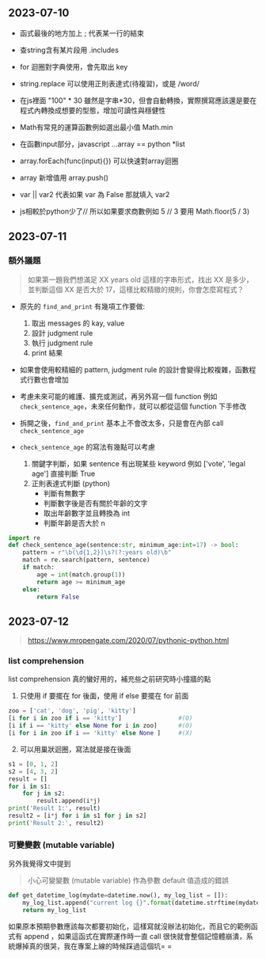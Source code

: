 ## 2023-07-10
- 函式最後的地方加上 ; 代表某一行的結束

- 查string含有某片段用 .includes

- for 迴圈對字典使用，會先取出 key

- string.replace 可以使用正則表達式(待複習)，或是 /word/

- 在js裡面 "100" * 30 雖然是字串*30，但會自動轉換，實際撰寫應該還是要在程式內轉換成想要的型態，增加可讀性與穩健性

- Math有常見的運算函數例如選出最小值 Math.min

- 在函數input部分，javascript ...array == python *list

- array.forEach(func(input){}) 可以快速對array迴圈

- array 新增值用 array.push()

- var || var2 代表如果 var 為 False 那就填入 var2

- js相較於python少了// 所以如果要求商數例如 5 // 3 要用 Math.floor(5 / 3)

## 2023-07-11
### 額外議題
> 如果第一題我們想滿足 XX years old 這樣的字串形式，找出 XX 是多少，並判斷這個 XX 是否大於 17，這樣比較精緻的規則，你會怎麼寫程式？
* 原先的 `find_and_print` 有幾項工作要做:
    1. 取出 messages 的 kay, value
    2. 設計 judgment rule
    3. 執行 judgment rule
    4. print 結果

* 如果會使用較精細的 pattern, judgment rule 的設計會變得比較複雜，函數程式行數也會增加
* 考慮未來可能的維護、擴充或測試，再另外寫一個 function 例如 `check_sentence_age`，未來任何動作，就可以都從這個 function 下手修改
* 拆開之後，`find_and_print` 基本上不會改太多，只是會在內部 call `check_sentence_age`
* `check_sentence_age` 的寫法有幾點可以考慮
    1. 關鍵字判斷，如果 sentence 有出現某些 keyword 例如 ['vote', 'legal age'] 直接判斷 True
    2. 正則表達式判斷 (python)
        * 判斷有無數字
        * 判斷數字後是否有關於年齡的文字
        * 取出年齡數字並且轉換為 int
        * 判斷年齡是否大於 n

```python
import re
def check_sentence_age(sentence:str, minimum_age:int=17) -> bool:
    pattern = r"\b(\d{1,2})\s?(?:years old)\b"
    match = re.search(pattern, sentence)
    if match:
        age = int(match.group(1))
        return age >= minimum_age
    else:
        return False
```

## 2023-07-12
> https://www.mropengate.com/2020/07/pythonic-python.html
### list comprehension
list comprehension 真的蠻好用的，補充些之前研究時小撞牆的點
1. 只使用 if 要擺在 for 後面，使用 if else 要擺在 for 前面
```python
zoo = ['cat', 'dog', 'pig', 'kitty']
[i for i in zoo if i == 'kitty']                #(O)
[i if i == 'kitty' else None for i in zoo]      #(O)
[i for i in zoo if i == 'kitty' else None ]     #(X)
```
2. 可以用巢狀迴圈，寫法就是接在後面
```python
s1 = [0, 1, 2]
s2 = [4, 3, 2]
result = []
for i in s1:
    for j in s2:
        result.append(i*j)
print('Result 1:', result)
result2 = [i*j for i in s1 for j in s2]
print('Result 2:', result2)
```
### 可變變數 (mutable variable)
另外我覺得文中提到
> 小心可變變數 (mutable variable) 作為參數 default 值造成的錯誤
```python
def get_datetime_log(mydate=datetime.now(), my_log_list = []):
    my_log_list.append("current log {}".format(datetime.strftime(mydate, "%Y/%m/%d %H:%M:%S")))
    return my_log_list
```
如果原本預期參數應該每次都要初始化，這樣寫就沒辦法初始化，而且它的範例函式有 append ，如果這函式在實際運作時一直 call 很快就會整個記憶體崩潰，系統爆掉真的很哭，我在專案上線的時候踩過這個坑= =